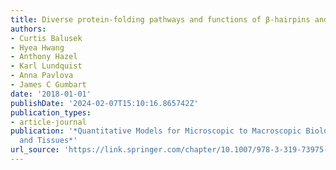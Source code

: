 ```yaml
---
title: Diverse protein-folding pathways and functions of β-hairpins and β-sheets
authors:
- Curtis Balusek
- Hyea Hwang
- Anthony Hazel
- Karl Lundquist
- Anna Pavlova
- James C Gumbart
date: '2018-01-01'
publishDate: '2024-02-07T15:10:16.865742Z'
publication_types:
- article-journal
publication: '*Quantitative Models for Microscopic to Macroscopic Biological Macromolecules
  and Tissues*'
url_source: 'https://link.springer.com/chapter/10.1007/978-3-319-73975-5_1'
---
```

